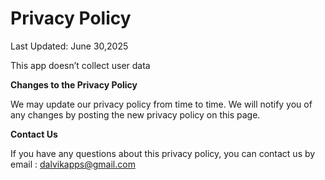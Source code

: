 # Privacy Policy
Last Updated:  June 30,2025

This app doesn’t collect user data

**Changes to the Privacy Policy**

We may update our privacy policy from time to time. We will notify you of any changes by posting the new privacy policy on this page.

**Contact Us**

If you have any questions about this privacy policy, you can contact us by email : dalvikapps@gmail.com
